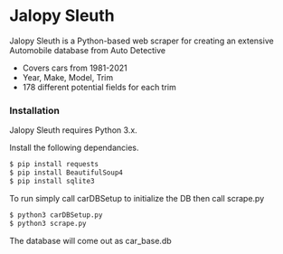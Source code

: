 # Jalopy Sleuth

Jalopy Sleuth is a Python-based web scraper for creating an extensive Automobile database from Auto Detective

  - Covers cars from 1981-2021
  - Year, Make, Model, Trim
  - 178 different potential fields for each trim

### Installation

Jalopy Sleuth requires Python 3.x.

Install the following dependancies.

```sh
$ pip install requests
$ pip install BeautifulSoup4
$ pip install sqlite3
```

To run simply call  carDBSetup to initialize the DB then call scrape.py

```sh
$ python3 carDBSetup.py
$ python3 scrape.py
```
The database will come out as car_base.db
